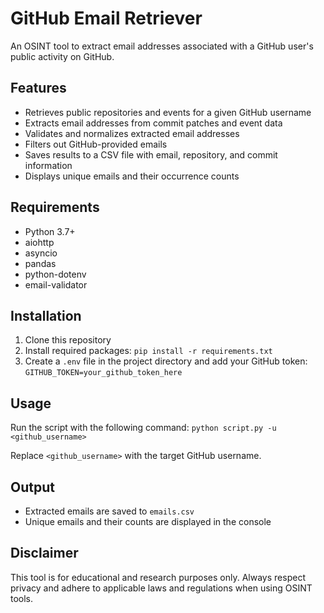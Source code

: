 # GitHub Email Retriever

An OSINT tool to extract email addresses associated with a GitHub user's public activity on GitHub.

## Features

- Retrieves public repositories and events for a given GitHub username
- Extracts email addresses from commit patches and event data
- Validates and normalizes extracted email addresses
- Filters out GitHub-provided emails
- Saves results to a CSV file with email, repository, and commit information
- Displays unique emails and their occurrence counts

## Requirements

- Python 3.7+
- aiohttp
- asyncio
- pandas
- python-dotenv
- email-validator

## Installation

1. Clone this repository
2. Install required packages: `pip install -r requirements.txt`
3. Create a `.env` file in the project directory and add your GitHub token:
`GITHUB_TOKEN=your_github_token_here`

## Usage

Run the script with the following command:
`python script.py -u <github_username>`

Replace `<github_username>` with the target GitHub username.

## Output

- Extracted emails are saved to `emails.csv`
- Unique emails and their counts are displayed in the console

## Disclaimer

This tool is for educational and research purposes only. Always respect privacy and adhere to applicable laws and regulations when using OSINT tools.
